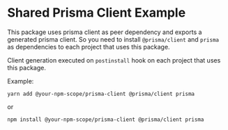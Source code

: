 # Shared Prisma Client Example

This package uses prisma client as peer dependency and exports a generated prisma client.
So you need to install `@prisma/client` and `prisma` as dependencies to each project that uses this package.

Client generation executed on `postinstall` hook on each project that uses this package.

Example:

`yarn add @your-npm-scope/prisma-client @prisma/client prisma`

or

`npm install @your-npm-scope/prisma-client @prisma/client prisma`
